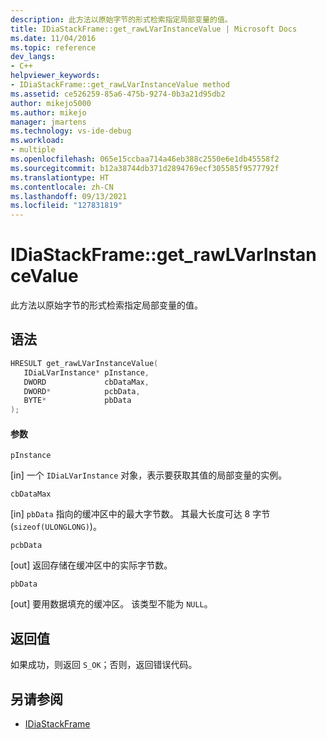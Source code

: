 ```yaml
---
description: 此方法以原始字节的形式检索指定局部变量的值。
title: IDiaStackFrame::get_rawLVarInstanceValue | Microsoft Docs
ms.date: 11/04/2016
ms.topic: reference
dev_langs:
- C++
helpviewer_keywords:
- IDiaStackFrame::get_rawLVarInstanceValue method
ms.assetid: ce526259-85a6-475b-9274-0b3a21d95db2
author: mikejo5000
ms.author: mikejo
manager: jmartens
ms.technology: vs-ide-debug
ms.workload:
- multiple
ms.openlocfilehash: 065e15ccbaa714a46eb388c2550e6e1db45558f2
ms.sourcegitcommit: b12a38744db371d2894769ecf305585f9577792f
ms.translationtype: HT
ms.contentlocale: zh-CN
ms.lasthandoff: 09/13/2021
ms.locfileid: "127831819"
---
```

# <a name="idiastackframeget_rawlvarinstancevalue"></a>IDiaStackFrame::get_rawLVarInstanceValue
此方法以原始字节的形式检索指定局部变量的值。

## <a name="syntax"></a>语法

```C++
HRESULT get_rawLVarInstanceValue(
   IDiaLVarInstance* pInstance,
   DWORD             cbDataMax,
   DWORD*            pcbData,
   BYTE*             pbData
);
```

#### <a name="parameters"></a>参数
 `pInstance`

[in] 一个 `IDiaLVarInstance` 对象，表示要获取其值的局部变量的实例。

 `cbDataMax`

[in] `pbData` 指向的缓冲区中的最大字节数。 其最大长度可达 8 字节 (`sizeof(ULONGLONG)`)。

 `pcbData`

[out] 返回存储在缓冲区中的实际字节数。

 `pbData`

[out] 要用数据填充的缓冲区。 该类型不能为 `NULL`。

## <a name="return-value"></a>返回值
 如果成功，则返回 `S_OK`；否则，返回错误代码。

## <a name="see-also"></a>另请参阅
- [IDiaStackFrame](../../debugger/debug-interface-access/idiastackframe.md)
